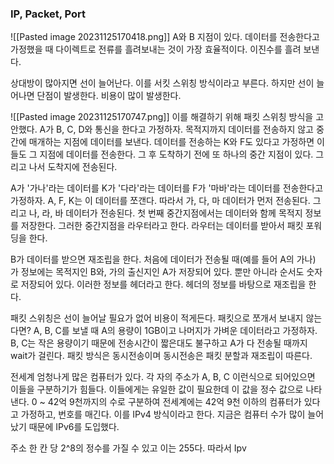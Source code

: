 ### IP, Packet, Port

![[Pasted image 20231125170418.png]]
A와 B 지점이 있다. 
데이터를 전송한다고 가정했을 때 다이렉트로 전류를 흘려보내는 것이 가장 효율적이다.
이진수를 흘려 보낸다.

상대방이 많아지면 선이 늘어난다. 
이를 서킷 스위칭 방식이라고 부른다.
하지만 선이 늘어나면 단점이 발생한다.
비용이 많이 발생한다.

![[Pasted image 20231125170747.png]]
이를 해결하기 위해 패킷 스위칭 방식을 고안했다.
A가 B, C, D와 통신을 한다고 가정하자.
목적지까지 데이터를 전송하지 않고 중간에 매개하는 지점에 데이터를 보낸다. 
데이터를 전송하는 K와 F도 있다고 가정하면 이들도 그 지점에 데이터를 전송한다.
그 후 도착하기 전에 또 하나의 중간 지점이 있다.
그리고 나서 도착지에 전송된다. 

A가 '가나'라는 데이터를 K가 '다라'라는 데이터를 F가 '마바'라는 데이터를 전송한다고 가정하자.
A, F, K는 이 데이터를 쪼갠다. 따라서 가, 다, 마 데이터가 먼저 전송된다. 
그리고 나, 라, 바 데이터가 전송된다. 
첫 번째 중간지점에서는 데이터와 함께 목적지 정보를 저장한다. 
그러한 중간지점을 라우터라고 한다. 
라우터는 데이터를 받아서 패킷 포워딩을 한다. 

B가 데이터를 받으면 재조립을 한다.
처음에 데이터가 전송될 때(예를 들어 A의 가나) 가 정보에는 목적지인 B와, 
가의 출신지인 A가 저장되어 있다. 뿐만 아니라 순서도 숫자로 저장되어 있다.
이러한 정보를 헤더라고 한다. 
헤더의 정보를 바탕으로 재조립을 한다. 

패킷 스위칭은 선이 늘어날 필요가 없어 비용이 적게든다.
패킷으로 쪼개서 보내지 않는다면?
A, B, C를 보낼 때 A의 용량이 1GB이고 나머지가 가벼운 데이터라고 가정하자.
B, C는 작은 용량이기 때문에 전송시간이 짧은대도 불구하고 A가 다 전송될 때까지 wait가 걸린다. 
패킷 방식은 동시전송이며 동시전송은 패킷 분할과 재조립이 따른다.



전세계 엄청나게 많은 컴퓨터가 있다. 
각 자의 주소가 A, B, C 이런식으로 되어있으면 이들을 구분하기가 힘들다.
이들에게는 유일한 값이 필요한데 이 값을 정수 값으로 나타낸다.
0 ~ 42억 9천까지의 수로 구분하여 전세계에는 42억 9천 이하의 컴퓨터가 있다고 가정하고,
번호를 매긴다. 이를 IPv4 방식이라고 한다. 지금은 컴퓨터 수가 많이 늘어났기 때문에
IPv6를 도입했다. 

주소 한 칸 당 2^8의 정수를 가질 수 있고 이는 255다.
따라서 Ipv